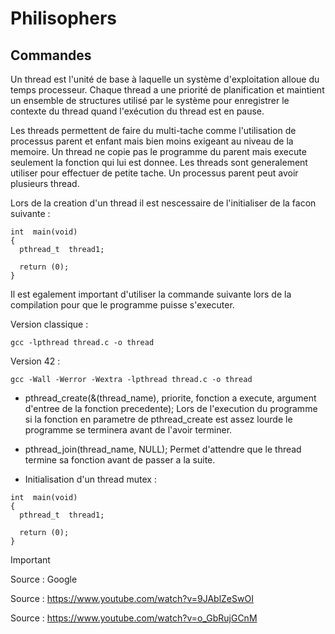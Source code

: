 # Philisophers

## Commandes

Un thread est l'unité de base à laquelle un système d'exploitation alloue du temps processeur. Chaque thread a une priorité de planification et maintient un ensemble de structures utilisé par le système pour enregistrer le contexte du thread quand l'exécution du thread est en pause.

Les threads permettent de faire du multi-tache comme l'utilisation de processus parent et enfant mais bien moins exigeant au niveau de la memoire.
Un thread ne copie pas le programme du parent mais execute seulement la fonction qui lui est donnee.
Les threads sont generalement utiliser pour effectuer de petite tache.
Un processus parent peut avoir plusieurs thread.

Lors de la creation d'un thread il est nescessaire de l'initialiser de la facon suivante :

```
int  main(void)
{
  pthread_t  thread1;

  return (0);
}
```

Il est egalement important d'utiliser la commande suivante lors de la compilation pour que le programme puisse s'executer.

Version classique :
```
gcc -lpthread thread.c -o thread
```
Version 42 :
```
gcc -Wall -Werror -Wextra -lpthread thread.c -o thread
```

- pthread_create(&(thread_name), priorite, fonction a execute, argument d'entree de la fonction precedente);
Lors de l'execution du programme si la fonction en parametre de pthread_create est assez lourde le programme se terminera avant de l'avoir terminer.
  
- pthread_join(thread_name, NULL);
Permet d'attendre que le thread termine sa fonction avant de passer a la suite.

- Initialisation d'un thread mutex :
```
int  main(void)
{
  pthread_t  thread1;

  return (0);
}
```

> [!IMPORTANT]
> Source : Google
> 
> Source : https://www.youtube.com/watch?v=9JAblZeSwOI
> 
> Source : https://www.youtube.com/watch?v=o_GbRujGCnM
